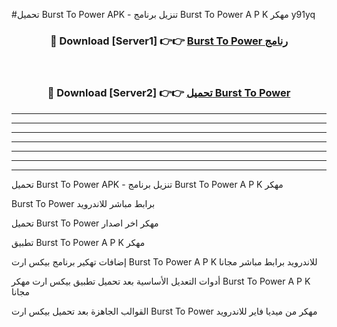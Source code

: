 #تحميل Burst To Power  APK - تنزيل برنامج Burst To Power  A P K مهكر y91yq 



<div align="center">
<h3>🔴 Download [Server1] 👉👉 <a href="https://apkdownload10.web.app/?title=Burst To Power ">Burst To Power  رنامج</a></h3><br>

<h3>🔴 Download [Server2] 👉👉 <a href="https://apkdownload10.web.app/?title=Burst To Power ">تحميل Burst To Power  </a></h3>
</div>


----------------------------------------------------------

----------------------------------------------------------

----------------------------------------------------------

----------------------------------------------------------

----------------------------------------------------------

----------------------------------------------------------

----------------------------------------------------------

تحميل Burst To Power  APK - تنزيل برنامج Burst To Power  A P K مهكر

Burst To Power  برابط مباشر للاندرويد

تحميل Burst To Power  مهكر اخر اصدار

تطبيق Burst To Power  A P K مهكر

إضافات تهكير برنامج بيكس ارت Burst To Power  A P K للاندرويد برابط مباشر مجانا

أدوات التعديل الأساسية بعد تحميل تطبيق بيكس ارت مهكر Burst To Power  A P K مجانا

القوالب الجاهزة بعد تحميل بيكس ارت Burst To Power  مهكر من ميديا فاير للاندرويد


